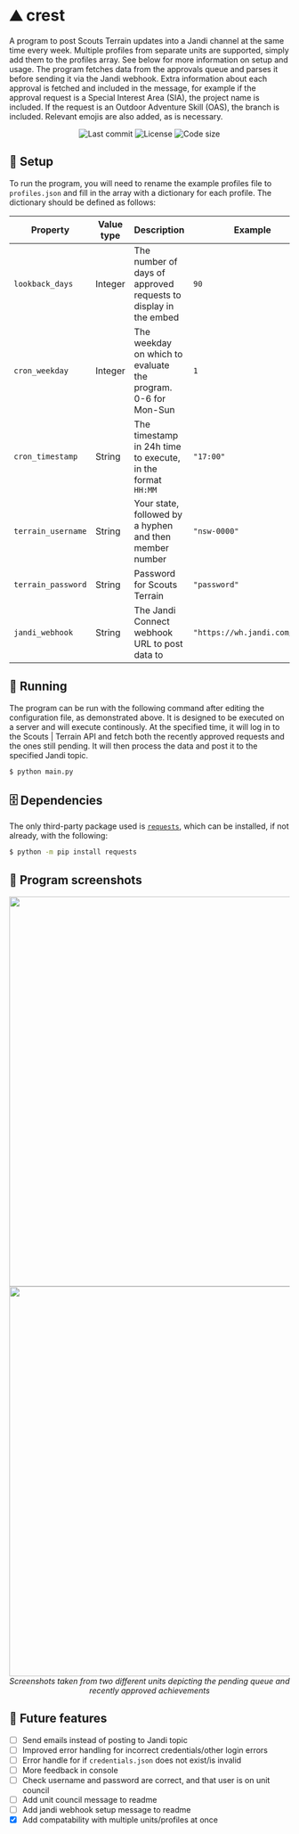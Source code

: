 # :mountain: crest
A program to post Scouts Terrain updates into a Jandi channel at the same time every week. Multiple profiles from separate units are supported, simply add them to the profiles array. See below for more information on setup and usage.
The program fetches data from the approvals queue and parses it before sending it via the Jandi webhook. Extra information about each approval is fetched and included in the message, for example if the approval request is a Special Interest Area (SIA), the project name is included. If the request is an Outdoor Adventure Skill (OAS), the branch is included. Relevant emojis are also added, as is necessary.

<div align="center">
    <img src="https://img.shields.io/github/last-commit/aiden2480/crest?color=yellow" alt="Last commit" />
    <img src="https://img.shields.io/github/license/aiden2480/crest" alt="License" />
    <img src="https://img.shields.io/github/languages/code-size/aiden2480/crest" alt="Code size" />
</div>

## :key: Setup
To run the program, you will need to rename the example profiles file to `profiles.json` and fill in the array with a dictionary for each profile. The dictionary should be defined as follows:

| Property           | Value type     | Description                                                     | Example                      |
|--------------------|----------------|-----------------------------------------------------------------|------------------------------|
| `lookback_days`    | Integer        | The number of days of approved requests to display in the embed | `90`                         |
| `cron_weekday`     | Integer        | The weekday on which to evaluate the program. 0-6 for Mon-Sun   | `1`                          |
| `cron_timestamp`   | String         | The timestamp in 24h time to execute, in the format `HH:MM`     | `"17:00"`                    |
| `terrain_username` | String         | Your state, followed by a hyphen and then member number         | `"nsw-0000"`                 |
| `terrain_password` | String         | Password for Scouts Terrain                                     | `"password"`                 |
| `jandi_webhook`    | String         | The Jandi Connect webhook URL to post data to                   | `"https://wh.jandi.com/xxx"` |

## :snake: Running
The program can be run with the following command after editing the configuration file, as demonstrated above. It is designed to be executed on a server and will execute continously. At the specified time, it will log in to the Scouts | Terrain API and fetch both the recently approved requests and the ones still pending. It will then process the data and post it to the specified Jandi topic. 

```bash
$ python main.py
```

## :file_cabinet: Dependencies
The only third-party package used is [`requests`](https://pypi.org/project/requests/), which can be installed, if not already, with the following:

```bash
$ python -m pip install requests
```

## :camera_flash: Program screenshots
<div align="center">
    <img height="700px" src="https://user-images.githubusercontent.com/19619206/182129371-f943fecb-f86d-4903-a065-c66a6f5b3eda.png" />
    <img height="700px" src="https://user-images.githubusercontent.com/19619206/182129485-9ebe85fc-cb13-4847-85f9-455eae6aed9d.png" />
    <br /><i>Screenshots taken from two different units depicting the pending queue and recently approved achievements</i>
</div>

## :memo: Future features
- [ ] Send emails instead of posting to Jandi topic
- [ ] Improved error handling for incorrect credentials/other login errors
- [ ] Error handle for if `credentials.json` does not exist/is invalid
- [ ] More feedback in console
- [ ] Check username and password are correct, and that user is on unit council
- [ ] Add unit council message to readme
- [ ] Add jandi webhook setup message to readme
- [x] Add compatability with multiple units/profiles at once
